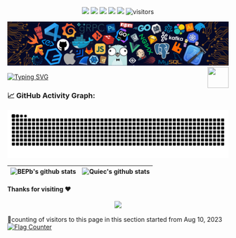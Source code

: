 
<!--
**Dosrui78/Dosrui78** is a ✨ _special_ ✨ repository because its `README.md` (this file) appears on your GitHub profile.


<!--   my-icons -->
<p align="center">
    <a href="https://github.com/Dosrui78/Dosrui78"><img src="https://img.shields.io/badge/status-updating-brightgreen.svg"></a>
    <a href="https://github.com/python/cpython"><img src="https://img.shields.io/badge/Python-3.10-FF1493.svg"></a>
    <a href="https://github.com/Dosrui78/Dosrui78/graphs/contributors"><img src="https://img.shields.io/github/contributors/Dosrui78/Dosrui78?color=blue"></a>
    <a href="https://github.com/Dosrui78/Dosrui78/stargazers"><img src="https://img.shields.io/github/stars/Dosrui78/Dosrui78.svg?logo=github"></a>
    <a href="https://github.com/Dosrui78/Dosrui78/network/members"><img src="https://img.shields.io/github/forks/Dosrui78/Dosrui78.svg?color=blue&logo=github"></a>
    <img src="https://visitor-badge.laobi.icu/badge?page_id=Dosrui78.Dosrui78" alt="visitors"/>   
</p>


<!--   my-header-img -->
![](./header_.png)
<a href="https://www.python.org/"><img src="https://upload.wikimedia.org/wikipedia/commons/c/c3/Python-logo-notext.svg" align="right" height="48" width="48" ></a>


<!--   my-ticker -->    
[![Typing SVG](https://readme-typing-svg.herokuapp.com?color=%2336BCF7&center=true&vCenter=true&width=600&lines=Hi+there+👋,+I+am+Andrej+Marinchenko;+Welcome+to+My+Profile!;Over+4+years+of+programming+experience;Always+learning+new+things+;Machine+learning+enthusiast+;Kaggle+community+member)](https://git.io/typing-svg)


<!--   GitHub stats graph -->
### 📈 GitHub Activity Graph:
<!-- [![Dosrui78's github activity graph](https://github-readme-activity-graph.cyclic.app/graph?username=Dosrui78&theme=github-compact)](https://github.com/Dosrui78/github-readme-activity-graph) -->
![Dosrui78's github activity graph](https://raw.githubusercontent.com/BEPb/BEPb/output/github-contribution-grid-snake.svg)

| ![BEPb's github stats](https://github-readme-stats.vercel.app/api?username=BEPb&show_icons=true&theme=radical&include_all_commits=true) | ![Quiec's github stats](https://github-readme-stats.vercel.app/api/top-langs/?username=BEPb&theme=radical&layout=compact) |
|-----------------------------------------------------------------------------------------------------------------------------------------|---------------------------------------------------------------------------------------------------------------------------|

#### Thanks for visiting :heart:

<p align="center"> 
<img src="https://profile-counter.glitch.me/Dosrui78/count.svg">  

🎃counting of visitors to this page in this section started from Aug 10, 2023
<a href="https://info.flagcounter.com/aT0i"><img src="https://s01.flagcounter.com/count2/aT0i/bg_FFFFFF/txt_000000/border_CCCCCC/columns_8/maxflags_48/viewers_0/labels_0/pageviews_1/flags_0/percent_0/" alt="Flag Counter" border="0"></a>

